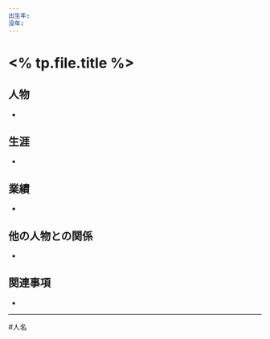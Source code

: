 ```yaml
---
出生年: 
没年:
---
```


# <% tp.file.title %>

## 人物

- 

## 生涯

- 

## 業績

- 

## 他の人物との関係

- 

## 関連事項

- 

---
#人名 